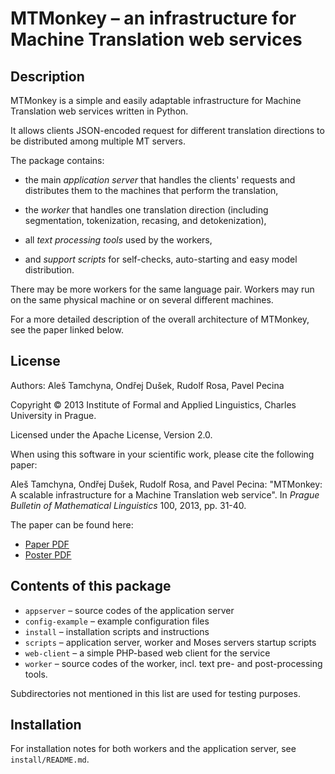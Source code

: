 
MTMonkey – an infrastructure for Machine Translation web services
=================================================================

Description
-----------

MTMonkey is a simple and easily adaptable infrastructure for 
Machine Translation web services written in Python.

It allows clients JSON-encoded request for different translation directions
to be distributed among multiple MT servers.

The package contains:

* the main *application server* that handles the clients' requests and 
  distributes them to the machines that perform the translation,

* the *worker* that handles one translation direction (including 
  segmentation, tokenization, recasing, and detokenization),

* all *text processing tools* used by the workers,

* and *support scripts* for self-checks, auto-starting and easy model
  distribution.

There may be more workers for the same language pair. Workers may
run on the same physical machine or on several different machines.

For a more detailed description of the overall architecture of MTMonkey,
see the paper linked below.

License
-------

Authors: Aleš Tamchyna, Ondřej Dušek, Rudolf Rosa, Pavel Pecina

Copyright © 2013 Institute of Formal and Applied Linguistics,
   Charles University in Prague.

Licensed under the Apache License, Version 2.0.

When using this software in your scientific work, please cite the
following paper: 

Aleš Tamchyna, Ondřej Dušek, Rudolf Rosa, and Pavel Pecina:
"MTMonkey: A scalable infrastructure for a Machine Translation web service". 
In *Prague Bulletin of Mathematical Linguistics* 100, 2013, pp. 31-40.

The paper can be found here:

* [Paper PDF](http://ufal.mff.cuni.cz/pbml/100/art-tamchyna-dusek-rosa-pecina.pdf)
* [Poster PDF](http://ufal.mff.cuni.cz/~odusek/papers/2013_mtmonkey_poster.pdf)

Contents of this package
------------------------

* `appserver` – source codes of the application server
* `config-example` – example configuration files
* `install` – installation scripts and instructions
* `scripts` – application server, worker and Moses servers startup scripts
* `web-client` – a simple PHP-based web client for the service
* `worker` – source codes of the worker, incl. text pre- and post-processing
             tools.

Subdirectories not mentioned in this list are used for testing purposes.

Installation
------------

For installation notes for both workers and the application
server, see `install/README.md`.

